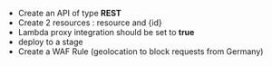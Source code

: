* Create an API of type **REST**
* Create 2 resources : resource and {id}
* Lambda proxy integration should be set to **true**
* deploy to a stage
* Create a WAF Rule (geolocation to block requests from Germany)